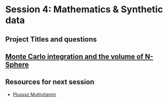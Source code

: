 # Session 4: Mathematics & Synthetic data

## Project Titles and questions

## [Monte Carlo integration and the volume of N-Sphere](https://github.com/Konczer/ComputationalThinkingWithPython/blob/main/04_MathematicsSyntheticData/MonteCarloIntegration_Presentation.ipynb)

## Resources for next session

- [Plusssz Multivitamin](https://maspex.hu/markaink/plusssz/multimineral/)